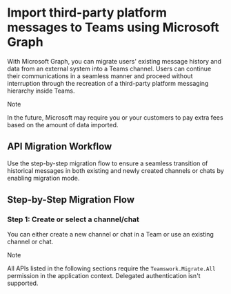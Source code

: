 
# Import third-party platform messages to Teams using Microsoft Graph

With Microsoft Graph, you can migrate users' existing message history and data from an external system into a Teams channel. Users can continue their communications in a seamless manner and proceed without interruption through the recreation of a third-party platform messaging hierarchy inside Teams.

> [!NOTE]
> In the future, Microsoft may require you or your customers to pay extra fees based on the amount of data imported.

## API Migration Workflow
Use the step-by-step migration flow to ensure a seamless transition of historical messages in both existing and newly created channels or chats by enabling migration mode.

## Step-by-Step Migration Flow
### Step 1: Create or select a channel/chat
You can either create a new channel or chat in a Team or use an existing channel or chat.

> [!NOTE]
> All APIs listed in the following sections require the `Teamswork.Migrate.All` permission in the application context. Delegated authentication isn't supported.

